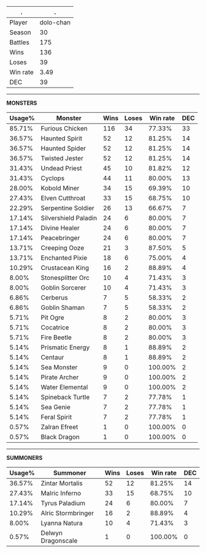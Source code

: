 .|.
|-|-
Player|dolo-chan
Season|30
Battles|175
Wins|136
Loses|39
Win rate|3.49
DEC|39

---
**MONSTERS**

Usage%|Monster|Wins|Loses|Win rate|DEC|
-|-|-|-|-|-|
85.71%|Furious Chicken|116|34|77.33%|33|
36.57%|Haunted Spirit|52|12|81.25%|14|
36.57%|Haunted Spider|52|12|81.25%|14|
36.57%|Twisted Jester|52|12|81.25%|14|
31.43%|Undead Priest|45|10|81.82%|12|
31.43%|Cyclops|44|11|80.00%|13|
28.00%|Kobold Miner|34|15|69.39%|10|
27.43%|Elven Cutthroat|33|15|68.75%|10|
22.29%|Serpentine Soldier|26|13|66.67%|7|
17.14%|Silvershield Paladin|24|6|80.00%|7|
17.14%|Divine Healer|24|6|80.00%|7|
17.14%|Peacebringer|24|6|80.00%|7|
13.71%|Creeping Ooze|21|3|87.50%|5|
13.71%|Enchanted Pixie|18|6|75.00%|4|
10.29%|Crustacean King|16|2|88.89%|4|
8.00%|Stonesplitter Orc|10|4|71.43%|3|
8.00%|Goblin Sorcerer|10|4|71.43%|3|
6.86%|Cerberus|7|5|58.33%|2|
6.86%|Goblin Shaman|7|5|58.33%|2|
5.71%|Pit Ogre|8|2|80.00%|3|
5.71%|Cocatrice|8|2|80.00%|3|
5.71%|Fire Beetle|8|2|80.00%|3|
5.14%|Prismatic Energy|8|1|88.89%|2|
5.14%|Centaur|8|1|88.89%|2|
5.14%|Sea Monster|9|0|100.00%|2|
5.14%|Pirate Archer|9|0|100.00%|2|
5.14%|Water Elemental|9|0|100.00%|2|
5.14%|Spineback Turtle|7|2|77.78%|1|
5.14%|Sea Genie|7|2|77.78%|1|
5.14%|Feral Spirit|7|2|77.78%|1|
0.57%|Zalran Efreet|1|0|100.00%|0|
0.57%|Black Dragon|1|0|100.00%|0|

---
**SUMMONERS**

Usage%|Summoner|Wins|Loses|Win rate|DEC|
-|-|-|-|-|-|
36.57%|Zintar Mortalis|52|12|81.25%|14|
27.43%|Malric Inferno|33|15|68.75%|10|
17.14%|Tyrus Paladium|24|6|80.00%|7|
10.29%|Alric Stormbringer|16|2|88.89%|4|
8.00%|Lyanna Natura|10|4|71.43%|3|
0.57%|Delwyn Dragonscale|1|0|100.00%|0|
